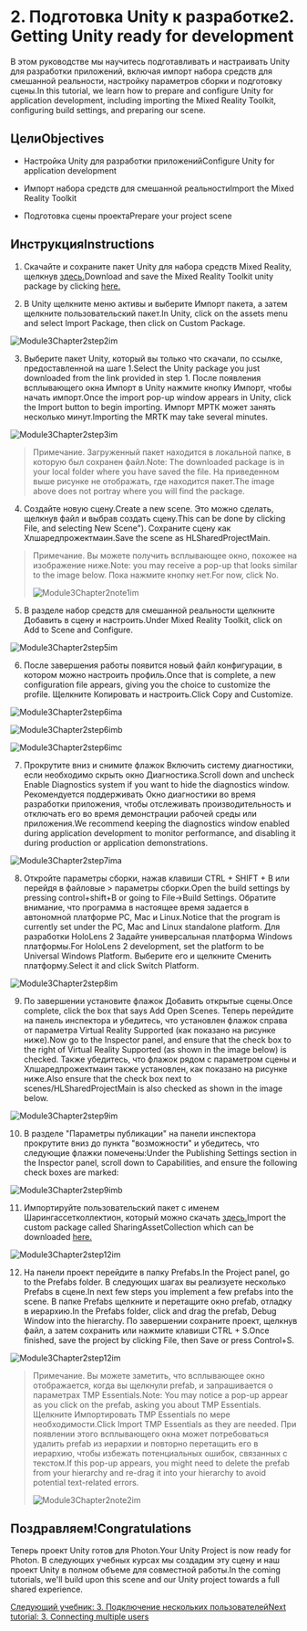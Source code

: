 # <a name="2-getting-unity-ready-for-development"></a><span data-ttu-id="21a78-101">2. Подготовка Unity к разработке</span><span class="sxs-lookup"><span data-stu-id="21a78-101">2. Getting Unity ready for development</span></span> 


<span data-ttu-id="21a78-102">В этом руководстве мы научитесь подготавливать и настраивать Unity для разработки приложений, включая импорт набора средств для смешанной реальности, настройку параметров сборки и подготовку сцены.</span><span class="sxs-lookup"><span data-stu-id="21a78-102">In this tutorial, we learn how to prepare and configure Unity for application development, including importing the Mixed Reality Toolkit, configuring build settings, and preparing our scene.</span></span>

## <a name="objectives"></a><span data-ttu-id="21a78-103">Цели</span><span class="sxs-lookup"><span data-stu-id="21a78-103">Objectives</span></span>

- <span data-ttu-id="21a78-104">Настройка Unity для разработки приложений</span><span class="sxs-lookup"><span data-stu-id="21a78-104">Configure Unity for application development</span></span>

- <span data-ttu-id="21a78-105">Импорт набора средств для смешанной реальности</span><span class="sxs-lookup"><span data-stu-id="21a78-105">Import the Mixed Reality Toolkit</span></span>

- <span data-ttu-id="21a78-106">Подготовка сцены проекта</span><span class="sxs-lookup"><span data-stu-id="21a78-106">Prepare your project scene</span></span>

## <a name="instructions"></a><span data-ttu-id="21a78-107">Инструкция</span><span class="sxs-lookup"><span data-stu-id="21a78-107">Instructions</span></span>

1. <span data-ttu-id="21a78-108">Скачайте и сохраните пакет Unity для набора средств Mixed Reality, щелкнув [здесь.](https://github.com/microsoft/MixedRealityToolkit-Unity/releases/download/v2.0.0-RC2.1/Microsoft.MixedReality.Toolkit.Unity.Foundation-v2.0.0-RC2.1.unitypackage)</span><span class="sxs-lookup"><span data-stu-id="21a78-108">Download and save the Mixed Reality Toolkit unity package by clicking [here.](https://github.com/microsoft/MixedRealityToolkit-Unity/releases/download/v2.0.0-RC2.1/Microsoft.MixedReality.Toolkit.Unity.Foundation-v2.0.0-RC2.1.unitypackage)</span></span>

2. <span data-ttu-id="21a78-109">В Unity щелкните меню активы и выберите Импорт пакета, а затем щелкните пользовательский пакет.</span><span class="sxs-lookup"><span data-stu-id="21a78-109">In Unity, click on the assets menu and select Import Package, then click on Custom Package.</span></span>

![Module3Chapter2step2im](images/module3chapter2step2im.PNG)

3. <span data-ttu-id="21a78-111">Выберите пакет Unity, который вы только что скачали, по ссылке, предоставленной на шаге 1.</span><span class="sxs-lookup"><span data-stu-id="21a78-111">Select the Unity package you just downloaded from the link provided in step 1.</span></span> <span data-ttu-id="21a78-112">После появления всплывающего окна Импорт в Unity нажмите кнопку Импорт, чтобы начать импорт.</span><span class="sxs-lookup"><span data-stu-id="21a78-112">Once the import pop-up window appears in Unity, click the Import button to begin importing.</span></span> <span data-ttu-id="21a78-113">Импорт МРТК может занять несколько минут.</span><span class="sxs-lookup"><span data-stu-id="21a78-113">Importing the MRTK may take several minutes.</span></span>

![Module3Chapter2step3im](images/module3chapter2step3im.PNG)

> <span data-ttu-id="21a78-115">Примечание. Загруженный пакет находится в локальной папке, в которую был сохранен файл.</span><span class="sxs-lookup"><span data-stu-id="21a78-115">Note: The downloaded package is in your local folder where you have saved the file.</span></span> <span data-ttu-id="21a78-116">На приведенном выше рисунке не отображать, где находится пакет.</span><span class="sxs-lookup"><span data-stu-id="21a78-116">The image above does not portray where you will find the package.</span></span>

4. <span data-ttu-id="21a78-117">Создайте новую сцену.</span><span class="sxs-lookup"><span data-stu-id="21a78-117">Create a new scene.</span></span> <span data-ttu-id="21a78-118">Это можно сделать, щелкнув файл и выбрав создать сцену.</span><span class="sxs-lookup"><span data-stu-id="21a78-118">This can be done by clicking File, and selecting New Scene").</span></span> <span data-ttu-id="21a78-119">Сохраните сцену как Хлшаредпрожектмаин.</span><span class="sxs-lookup"><span data-stu-id="21a78-119">Save the scene as HLSharedProjectMain.</span></span>

> <span data-ttu-id="21a78-120">Примечание. Вы можете получить всплывающее окно, похожее на изображение ниже.</span><span class="sxs-lookup"><span data-stu-id="21a78-120">Note: you may receive a pop-up that looks similar to the image below.</span></span> <span data-ttu-id="21a78-121">Пока нажмите кнопку нет.</span><span class="sxs-lookup"><span data-stu-id="21a78-121">For now, click No.</span></span>
>
> ![Module3Chapter2note1im](images/module3chapter2note1im.PNG)

5. <span data-ttu-id="21a78-123">В разделе набор средств для смешанной реальности щелкните Добавить в сцену и настроить.</span><span class="sxs-lookup"><span data-stu-id="21a78-123">Under Mixed Reality Toolkit, click on Add to Scene and Configure.</span></span>

![Module3Chapter2step5im](images/module3chapter2step5im.PNG)

6. <span data-ttu-id="21a78-125">После завершения работы появится новый файл конфигурации, в котором можно настроить профиль.</span><span class="sxs-lookup"><span data-stu-id="21a78-125">Once that is complete, a new configuration file appears, giving you the choice to customize the profile.</span></span> <span data-ttu-id="21a78-126">Щелкните Копировать и настроить.</span><span class="sxs-lookup"><span data-stu-id="21a78-126">Click Copy and Customize.</span></span>

![Module3Chapter2step6ima](images/module3chapter2step6ima.PNG)

![Module3Chapter2step6imb](images/module3chapter2step6imb.PNG)

![Module3Chapter2step6imc](images/module3chapter2step6imc.PNG)

7. <span data-ttu-id="21a78-130">Прокрутите вниз и снимите флажок Включить систему диагностики, если необходимо скрыть окно Диагностика.</span><span class="sxs-lookup"><span data-stu-id="21a78-130">Scroll down and uncheck Enable Diagnostics system if you want to hide the diagnostics window.</span></span> <span data-ttu-id="21a78-131">Рекомендуется поддерживать Окно диагностики во время разработки приложения, чтобы отслеживать производительность и отключать его во время демонстрации рабочей среды или приложения.</span><span class="sxs-lookup"><span data-stu-id="21a78-131">We recommend keeping the diagnostics window enabled during application development to monitor performance, and disabling it during production or application demonstrations.</span></span> 

![Module3Chapter2step7ima](images/module3chapter2step7ima.PNG)

8. <span data-ttu-id="21a78-133">Откройте параметры сборки, нажав клавиши CTRL + SHIFT + B или перейдя в файловые > параметры сборки.</span><span class="sxs-lookup"><span data-stu-id="21a78-133">Open the build settings by pressing control+shift+B or going to File->Build Settings.</span></span> <span data-ttu-id="21a78-134">Обратите внимание, что программа в настоящее время задается в автономной платформе PC, Mac и Linux.</span><span class="sxs-lookup"><span data-stu-id="21a78-134">Notice that the program is currently set under the PC, Mac and Linux standalone platform.</span></span> <span data-ttu-id="21a78-135">Для разработки HoloLens 2 Задайте универсальная платформа Windows платформы.</span><span class="sxs-lookup"><span data-stu-id="21a78-135">For HoloLens 2 development, set the platform to be Universal Windows Platform.</span></span> <span data-ttu-id="21a78-136">Выберите его и щелкните Сменить платформу.</span><span class="sxs-lookup"><span data-stu-id="21a78-136">Select it and click Switch Platform.</span></span>

![Module3Chapter2step8im](images/module3chapter2step8im.PNG)

9. <span data-ttu-id="21a78-138">По завершении установите флажок Добавить открытые сцены.</span><span class="sxs-lookup"><span data-stu-id="21a78-138">Once complete, click the box that says Add Open Scenes.</span></span> <span data-ttu-id="21a78-139">Теперь перейдите на панель инспектора и убедитесь, что установлен флажок справа от параметра Virtual Reality Supported (как показано на рисунке ниже).</span><span class="sxs-lookup"><span data-stu-id="21a78-139">Now go to the Inspector panel, and ensure that the check box to the right of Virtual Reality Supported (as shown in the image below) is checked.</span></span> <span data-ttu-id="21a78-140">Также убедитесь, что флажок рядом с параметром сцены и Хлшаредпрожектмаин также установлен, как показано на рисунке ниже.</span><span class="sxs-lookup"><span data-stu-id="21a78-140">Also ensure that the check box next to scenes/HLSharedProjectMain is also checked as shown in the image below.</span></span>

![Module3Chapter2step9im](images/module3chapter2step9im.PNG)

10. <span data-ttu-id="21a78-142">В разделе "Параметры публикации" на панели инспектора прокрутите вниз до пункта "возможности" и убедитесь, что следующие флажки помечены:</span><span class="sxs-lookup"><span data-stu-id="21a78-142">Under the Publishing Settings section in the Inspector panel, scroll down to Capabilities, and ensure the following check boxes are marked:</span></span>

![Module3Chapter2step9imb](images/module3chapter2step9imb.PNG)

11. <span data-ttu-id="21a78-144">Импортируйте пользовательский пакет с именем Шарингассетколлектион, который можно скачать [здесь.](https://github.com/microsoft/MixedRealityLearning/releases/tag/development)</span><span class="sxs-lookup"><span data-stu-id="21a78-144">Import the custom package called SharingAssetCollection which can be downloaded [here.](https://github.com/microsoft/MixedRealityLearning/releases/tag/development)</span></span>

![Module3Chapter2step12im](images/module3chapter2step11im.PNG)

12. <span data-ttu-id="21a78-146">На панели проект перейдите в папку Prefabs.</span><span class="sxs-lookup"><span data-stu-id="21a78-146">In the Project panel, go to the Prefabs folder.</span></span> <span data-ttu-id="21a78-147">В следующих шагах вы реализуете несколько Prefabs в сцене.</span><span class="sxs-lookup"><span data-stu-id="21a78-147">In next few steps you implement a few prefabs into the scene.</span></span> <span data-ttu-id="21a78-148">В папке Prefabs щелкните и перетащите окно prefab, отладку в иерархию.</span><span class="sxs-lookup"><span data-stu-id="21a78-148">In the Prefabs folder, click and drag the prefab, Debug Window into the hierarchy.</span></span> <span data-ttu-id="21a78-149">По завершении сохраните проект, щелкнув файл, а затем сохранить или нажмите клавиши CTRL + S.</span><span class="sxs-lookup"><span data-stu-id="21a78-149">Once finished, save the project by clicking File, then Save or press Control+S.</span></span>

![Module3Chapter2step12im](images/module3chapter2step12im.PNG)

   > <span data-ttu-id="21a78-151">Примечание. Вы можете заметить, что всплывающее окно отображается, когда вы щелкнули prefab, и запрашивается о параметрах TMP Essentials.</span><span class="sxs-lookup"><span data-stu-id="21a78-151">Note: You may notice a pop-up appear as you click on the prefab, asking you about TMP Essentials.</span></span> <span data-ttu-id="21a78-152">Щелкните Импортировать TMP Essentials по мере необходимости.</span><span class="sxs-lookup"><span data-stu-id="21a78-152">Click Import TMP Essentials as they are needed.</span></span> <span data-ttu-id="21a78-153">При появлении этого всплывающего окна может потребоваться удалить prefab из иерархии и повторно перетащить его в иерархию, чтобы избежать потенциальных ошибок, связанных с текстом.</span><span class="sxs-lookup"><span data-stu-id="21a78-153">If this pop-up appears, you might need to delete the prefab from your hierarchy and re-drag it into your hierarchy to avoid potential text-related errors.</span></span>
   >
>![Module3Chapter2note2im](images/module3chapter2note2im.PNG)


## <a name="congratulations"></a><span data-ttu-id="21a78-155">Поздравляем!</span><span class="sxs-lookup"><span data-stu-id="21a78-155">Congratulations</span></span>

<span data-ttu-id="21a78-156">Теперь проект Unity готов для Photon.</span><span class="sxs-lookup"><span data-stu-id="21a78-156">Your Unity Project is now ready for Photon.</span></span> <span data-ttu-id="21a78-157">В следующих учебных курсах мы создадим эту сцену и наш проект Unity в полном объеме для совместной работы.</span><span class="sxs-lookup"><span data-stu-id="21a78-157">In the coming tutorials, we'll build upon this scene and our Unity project towards a full shared experience.</span></span>

<span data-ttu-id="21a78-158">[Следующий учебник: 3. Подключение нескольких пользователей](mrlearning-sharing(photon)-ch3.md)</span><span class="sxs-lookup"><span data-stu-id="21a78-158">[Next tutorial: 3. Connecting multiple users](mrlearning-sharing(photon)-ch3.md)</span></span>

